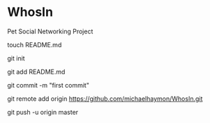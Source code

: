 WhosIn
======

Pet Social Networking Project

touch README.md

git init

git add README.md

git commit -m "first commit"

git remote add origin https://github.com/michaelhaymon/WhosIn.git

git push -u origin master
